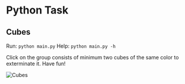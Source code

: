 Python Task
===========

Cubes
-------
Run: `python main.py`
Help: `python main.py -h`

Click on the group consists of minimum two cubes
of the same color to exterminate it. Have fun!

![Cubes](https://pp.vk.me/c836426/v836426386/1a9a1/XWUiC_gjU4M.jpg)
